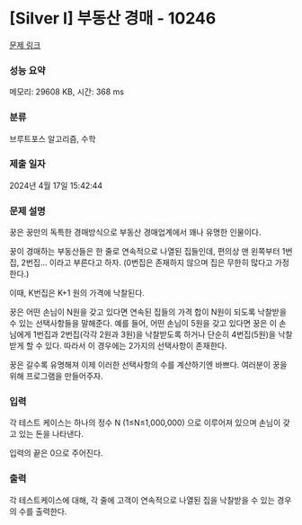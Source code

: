 # [Silver I] 부동산 경매 - 10246 

[문제 링크](https://www.acmicpc.net/problem/10246) 

### 성능 요약

메모리: 29608 KB, 시간: 368 ms

### 분류

브루트포스 알고리즘, 수학

### 제출 일자

2024년 4월 17일 15:42:44

### 문제 설명

<p>꿍은 꿍만의 독특한 경매방식으로 부동산 경매업계에서 꽤나 유명한 인물이다.</p>

<p>꿍이 경매하는 부동산들은 한 줄로 연속적으로 나열된 집들인데, 편의상 맨 왼쪽부터 1번집, 2번집... 이라고 부른다고 하자. (0번집은 존재하지 않으며 집은 무한히 많다고 가정한다.)</p>

<p>이때, K번집은 K+1 원의 가격에 낙찰된다.</p>

<p>꿍은 어떤 손님이 N원을 갖고 있다면 연속된 집들의 가격 합이 N원이 되도록 낙찰받을 수 있는 선택사항들을 말해준다. 예를 들어, 어떤 손님이 5원을 갖고 있다면 꿍은 이 손님에게 1번집과 2번집(각각 2원과 3원)을 낙찰받도록 하거나 단순히 4번집(5원)을 낙찰받게 할 수 있다. 따라서 이 경우에는 2가지의 선택사항이 존재한다.</p>

<p>꿍은 갈수록 유명해져 이제 이러한 선택사항의 수를 계산하기엔 바쁘다. 여러분이 꿍을 위해 프로그램을 만들어주자.</p>

### 입력 

 <p>각 테스트 케이스는 하나의 정수 N (1≤N≤1,000,000) 으로 이루어져 있으며 손님이 갖고 있는 돈을 나타낸다.</p>

<p>입력의 끝은 0으로 주어진다.</p>

### 출력 

 <p>각 테스트케이스에 대해, 각 줄에 고객이 연속적으로 나열된 집을 낙찰받을 수 있는 경우의 수를 출력한다.</p>

